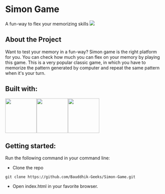 # Simon Game
A fun-way to flex your memorizing skills
<img src="https://user-images.githubusercontent.com/60555164/169997101-ff9ce6cc-b3eb-4b9d-b19e-d77ebbd845d5.PNG">

## About the Project
Want to test your memory in a fun-way? Simon game is the right platform for you. You can check how much you can flex on your memory by playing this game. This is a very popular classic game, in which you have to memorize the pattern generated by computer and repeat the same pattern when it's your turn.

## Built with:
<img src="https://user-images.githubusercontent.com/60555164/169999573-e8baa7ea-c8ce-41a6-b75e-c406e9e59ae3.png" width="100" height="110"><img src="https://user-images.githubusercontent.com/60555164/169992363-2bdde60a-3ce3-4bdc-86df-a795a4c3b072.png" width="100" height="110"><img src="https://user-images.githubusercontent.com/60555164/169992381-605c0895-5b5b-4006-a40c-2a6355d02f2a.png" width="100" height="110">

## Getting started:
Run the following command in your command line:
- Clone the repo
```
git clone https://github.com/Bauddhik-Geeks/Simon-Game.git
```
- Open index.html in your favorite browser.
